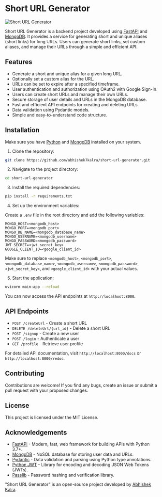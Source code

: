 # Short URL Generator

![Short URL Generator](https://free-url-shortener.rb.gy/url-shortener.png)

Short URL Generator is a backend project developed using [FastAPI](https://fastapi.tiangolo.com/) and [MongoDB](https://www.mongodb.com/). It provides a service for generating short and unique aliases (short links) for long URLs. Users can generate short links, set custom aliases, and manage their URLs through a simple and efficient API.

## Features

- Generate a short and unique alias for a given long URL.
- Optionally set a custom alias for the URL.
- URLs can be set to expire after a specified timeframe.
- User authentication and authorization using OAuth2 with Google Sign-In.
- Users can create short URLs and manage their own URLs.
- Secure storage of user details and URLs in the MongoDB database.
- Fast and efficient API endpoints for creating and deleting URLs.
- Data validation using Pydantic models.
- Simple and easy-to-understand code structure.

## Installation

Make sure you have [Python](https://www.python.org/) and [MongoDB](https://www.mongodb.com/) installed on your system.

1. Clone the repository:

```bash
git clone https://github.com/abhishek7kalra/short-url-generator.git
```

2. Navigate to the project directory:

```bash
cd short-url-generator
```

3. Install the required dependencies:

```bash
pip install -r requirements.txt
```

4. Set up the environment variables:

Create a `.env` file in the root directory and add the following variables:

```plaintext
MONGO_HOST=<mongodb_host>
MONGO_PORT=<mongodb_port>
MONGO_DB_NAME=<mongodb_database_name>
MONGO_USERNAME=<mongodb_username>
MONGO_PASSWORD=<mongodb_password>
JWT_SECRET=<jwt_secret_key>
GOOGLE_CLIENT_ID=<google_client_id>
```

Make sure to replace `<mongodb_host>`, `<mongodb_port>`, `<mongodb_database_name>`, `<mongodb_username>`, `<mongodb_password>`, `<jwt_secret_key>`, and `<google_client_id>` with your actual values.

5. Start the application:

```bash
uvicorn main:app --reload
```

You can now access the API endpoints at `http://localhost:8000`.

## API Endpoints

- `POST /createUrl` - Create a short URL
- `DELETE /deleteUrl/{url_id}` - Delete a short URL
- `POST /signup` - Create a new user
- `POST /login` - Authenticate a user
- `GET /profile` - Retrieve user profile

For detailed API documentation, visit `http://localhost:8000/docs` or `http://localhost:8000/redoc`.

## Contributing

Contributions are welcome! If you find any bugs, create an issue or submit a pull request with your proposed changes.

## License

This project is licensed under the MIT License.

## Acknowledgements

- [FastAPI](https://fastapi.tiangolo.com/) - Modern, fast, web framework for building APIs with Python 3.7+.
- [MongoDB](https://www.mongodb.com/) - NoSQL database for storing user data and URLs.
- [Pydantic](https://pydantic-docs.helpmanual.io/) - Data validation and parsing using Python type annotations.
- [Python JWT](https://github.com/jpadilla/pyjwt) - Library for encoding and decoding JSON Web Tokens (JWTs).
- [Passlib](https://passlib.readthedocs.io/en/stable/) - Password hashing and verification library.

"Short URL Generator" is an open-source project developed by [Abhishek Kalra](https://github.com/abhishek7kalra).
